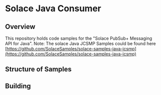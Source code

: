# Solace Java Consumer

## Overview
This repository holds code samples for the "Solace PubSub+ Messaging API for Java". Note: The solace Java JCSMP Samples could be found here [https://github.com/SolaceSamples/solace-samples-java-jcsmp](https://github.com/SolaceSamples/solace-samples-java-jcsmp)

## Structure of Samples


## Building


